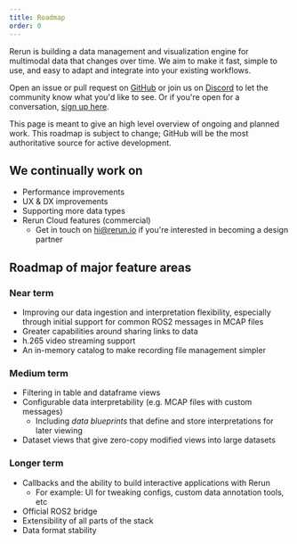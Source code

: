 ```yaml
---
title: Roadmap
order: 0
---
```

Rerun is building a data management and visualization engine for multimodal data that changes over time.
We aim to make it fast, simple to use, and easy to adapt and integrate into your existing workflows.

Open an issue or pull request on [GitHub](https://github.com/rerun-io/rerun) or join us on [Discord](https://discord.gg/PXtCgFBSmH) to let the community know what you'd like to see. Or if you're open for a conversation, [sign up here](https://rerun.io/feedback).


This page is meant to give an high level overview of ongoing and planned work. This roadmap is subject to change; GitHub will be the most authoritative source for active development.

## We continually work on
- Performance improvements
- UX & DX improvements
- Supporting more data types
- Rerun Cloud features (commercial)
    - Get in touch on hi@rerun.io if you're interested in becoming a design partner

## Roadmap of major feature areas

### Near term
- Improving our data ingestion and interpretation flexibility, especially through initial support for common ROS2 messages in MCAP files
- Greater capabilities around sharing links to data
- h.265 video streaming support
- An in-memory catalog to make recording file management simpler

### Medium term
- Filtering in table and dataframe views
- Configurable data interpretability (e.g. MCAP files with custom messages)
    - Including _data blueprints_ that define and store interpretations for later viewing
- Dataset views that give zero-copy modified views into large datasets

### Longer term
- Callbacks and the ability to build interactive applications with Rerun
    - For example: UI for tweaking configs, custom data annotation tools, etc
- Official ROS2 bridge
- Extensibility of all parts of the stack
- Data format stability
